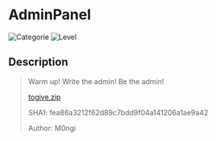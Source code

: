 # AdminPanel
![Categorie](https://img.shields.io/badge/Category-Binary%20Exploitation-red?style=for-the-badge) ![Level](https://img.shields.io/badge/Difficulty-Easy-green?style=for-the-badge)

## Description
> Warm up! Write the admin! Be the admin!
>
> [togive.zip](./togive.zip)
>
> SHA1: fea86a3212f62d89c7bdd9f04a141206a1ae9a42
>
> Author: M0ngi